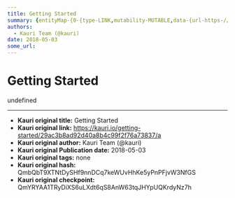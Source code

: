 ```yaml
---
title: Getting Started
summary: {entityMap-{0-{type-LINK,mutability-MUTABLE,data-{url-https-//developers.toshi.org/docs},1-{type-LINK,mutability-MUTABLE,data-{url-https-//docs.google.com/presentation/d/1s5kbk9SnOrHVYAn3cBG0gYHHsGz9eCj8qYYxKHSLvIU/edit?usp=sharing,target-_self},2-{type-LINK,mutability-MUTABLE,data-{url-https-//slack.toshi.org/,target-_self},3-{type-LINK,mutability-MUTABLE,data-{url-https-//docs.google.com/forms/d/e/1FAIpQLSdwtWyLxxPVsspCV6Qg8VgOZ09HHzQeJB82Cmcszveuwd0S_g/viewform,target-_self},4-{type-LINK,muta
authors:
  - Kauri Team (@kauri)
date: 2018-05-03
some_url: 
---
```


# Getting Started


undefined


---

- **Kauri original title:** Getting Started
- **Kauri original link:** https://kauri.io/getting-started/29ac3b8ad92d40a8b4c99f2f76a73837/a
- **Kauri original author:** Kauri Team (@kauri)
- **Kauri original Publication date:** 2018-05-03
- **Kauri original tags:** none
- **Kauri original hash:** QmbQbT9XTNtDySHf9nnDCq7keWUvHhKe5yPnPFjvW3NfGS
- **Kauri original checkpoint:** QmYRYAA1TRyDiXS6uLXdt6qS8AnW63tqJHYpUQKrdyNz7h



